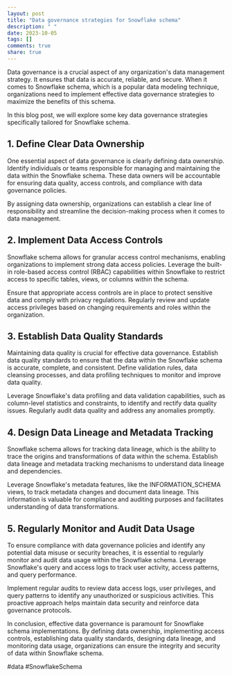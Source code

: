 ```yaml
---
layout: post
title: "Data governance strategies for Snowflake schema"
description: " "
date: 2023-10-05
tags: []
comments: true
share: true
---
```


Data governance is a crucial aspect of any organization's data management strategy. It ensures that data is accurate, reliable, and secure. When it comes to Snowflake schema, which is a popular data modeling technique, organizations need to implement effective data governance strategies to maximize the benefits of this schema.

In this blog post, we will explore some key data governance strategies specifically tailored for Snowflake schema.

## 1. Define Clear Data Ownership

One essential aspect of data governance is clearly defining data ownership. Identify individuals or teams responsible for managing and maintaining the data within the Snowflake schema. These data owners will be accountable for ensuring data quality, access controls, and compliance with data governance policies.

By assigning data ownership, organizations can establish a clear line of responsibility and streamline the decision-making process when it comes to data management.

## 2. Implement Data Access Controls

Snowflake schema allows for granular access control mechanisms, enabling organizations to implement strong data access policies. Leverage the built-in role-based access control (RBAC) capabilities within Snowflake to restrict access to specific tables, views, or columns within the schema.

Ensure that appropriate access controls are in place to protect sensitive data and comply with privacy regulations. Regularly review and update access privileges based on changing requirements and roles within the organization.

## 3. Establish Data Quality Standards

Maintaining data quality is crucial for effective data governance. Establish data quality standards to ensure that the data within the Snowflake schema is accurate, complete, and consistent. Define validation rules, data cleansing processes, and data profiling techniques to monitor and improve data quality.

Leverage Snowflake's data profiling and data validation capabilities, such as column-level statistics and constraints, to identify and rectify data quality issues. Regularly audit data quality and address any anomalies promptly.

## 4. Design Data Lineage and Metadata Tracking

Snowflake schema allows for tracking data lineage, which is the ability to trace the origins and transformations of data within the schema. Establish data lineage and metadata tracking mechanisms to understand data lineage and dependencies.

Leverage Snowflake's metadata features, like the INFORMATION_SCHEMA views, to track metadata changes and document data lineage. This information is valuable for compliance and auditing purposes and facilitates understanding of data transformations.

## 5. Regularly Monitor and Audit Data Usage

To ensure compliance with data governance policies and identify any potential data misuse or security breaches, it is essential to regularly monitor and audit data usage within the Snowflake schema. Leverage Snowflake's query and access logs to track user activity, access patterns, and query performance.

Implement regular audits to review data access logs, user privileges, and query patterns to identify any unauthorized or suspicious activities. This proactive approach helps maintain data security and reinforce data governance protocols.

In conclusion, effective data governance is paramount for Snowflake schema implementations. By defining data ownership, implementing access controls, establishing data quality standards, designing data lineage, and monitoring data usage, organizations can ensure the integrity and security of data within Snowflake schema.

#data #SnowflakeSchema